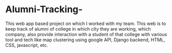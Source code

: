 # Alumni-Tracking-
This web app based project on which I worked with my team. This web is to keep track of alumni of college in which city they are working, which company, also provide interaction with a student of that college with various tool and tech like map clustering using google API, Django backend, HTML, CSS, javascript, etc.

